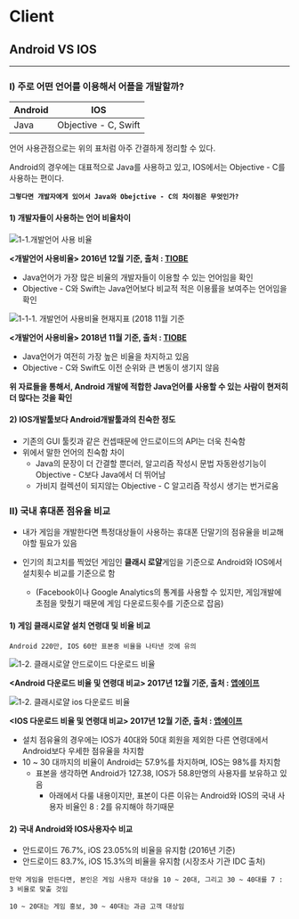# Client
## Android VS IOS

* * *
### I) 주로 어떤 언어를 이용해서 어플을 개발할까?
 | Android     | IOS    |
|--------|-------|
| Java      |  Objective - C, Swift     |


언어 사용관점으로는 위의 표처럼 아주 간결하게 정리할 수 있다.

Android의 경우에는 대표적으로 Java를 사용하고 있고, IOS에서는 Objective - C를 사용하는 편이다.


 **`그렇다면 개발자에게 있어서 Java와 Obejctive - C의 차이점은 무엇인가?`**
 #### 1) 개발자들이 사용하는 언어 비율차이
![1-1.개발언어 사용 비율](https://user-images.githubusercontent.com/43811124/49524739-aa219580-f8ef-11e8-8c00-8d1898ddd522.PNG "width:30%; height: 20%")
  
 **<개발언어 사용비율> 2016년 12월 기준, 출처 : [TIOBE][1]**
   
   
  * Java언어가 가장 많은 비율의 개발자들이 이용할 수 있는 언어임을 확인
  * Objective - C와 Swift는 Java언어보다 비교적 적은 이용률을 보여주는 언어임을 확인

![1-1-1. 개발언어 사용비율 현재지표 (2018 11월 기준](https://user-images.githubusercontent.com/43811124/49524791-c291b000-f8ef-11e8-8e97-a23d6e2b4f24.PNG "width:30% height: 20%")

 **<개발언어 사용비율> 2018년 11월 기준, 출처 : [TIOBE][1]**


  * Java언어가 여전히 가장 높은 비율을 차지하고 있음
  * Objective - C와 Swift도 이전 순위와 큰 변동이 생기지 않음
  
  **위 자료들을 통해서, Android 개발에 적합한 Java언어를 사용할 수 있는 사람이 현저히 더 많다는 것을 확인**
  
  #### 2) IOS개발툴보다 Android개발툴과의 친숙한 정도
  - 기존의 GUI 툴킷과 같은 컨셉때문에 안드로이드의 API는 더욱 친숙함
  - 위에서 말한 언어의 친숙함 차이
    - Java의 문장이 더 간결할 뿐더러, 알고리즘 작성시 문법 자동완성기능이 Objective - C보다 Java에서 더 뛰어남
    - 가비지 컬렉션이 되지않는 Objective - C 알고리즘 작성시 생기는 번거로움


### Ⅱ) 국내 휴대폰 점유율 비교
* 내가 게임을 개발한다면 특정대상들이 사용하는 휴대폰 단말기의 점유율을 비교해야할 필요가 있음

* 인기의 최고치를 찍었던 게임인 **클래시 로얄**게임을 기준으로 Android와 IOS에서 설치횟수 비교를 기준으로 함

  * (Facebook이나 Google Analytics의 통계를 사용할 수 있지만, 게임개발에 초점을 맞췄기 때문에 게임 다운로드횟수를 기준으로 잡음)

#### 1) 게임 클래시로얄 설치 연령대 및 비율 비교
`Android 220만, IOS 60만 표본중 비율을 나타낸 것에 유의`

![1-2. 클래시로얄 안드로이드 다운로드 비율](https://user-images.githubusercontent.com/43811124/49528359-2a97c480-f8f7-11e8-8357-caca4c5787d3.PNG)

**<Android 다운로드 비율 및 연령대 비교> 2017년 12월 기준, 출처 : [앱에이프][2]**

![1-2. 클래시로얄 ios 다운로드 비율](https://user-images.githubusercontent.com/43811124/49528325-194eb800-f8f7-11e8-872f-30f0f68bac0d.PNG)

**<IOS 다운로드 비율 및 연령대 비교> 2017년 12월 기준, 출처 : [앱에이프][2]**

* 설치 점유율의 경우에는 IOS가 40대와 50대 회원을 제외한 다른 연령대에서 Android보다 우세한 점유율을 차지함
* 10 ~ 30 대까지의 비율이 Android는 57.9%를 차지하며, IOS는 98%를 차지함
  * 표본을 생각하면 Android가 127.38, IOS가 58.8만명의 사용자를 보유하고 있음
    * 아래에서 다룰 내용이지만, 표본이 다른 이유는 Android와 IOS의 국내 사용자 비율인 8 : 2를 유지해야 하기때문
#### 2) 국내 Android와 IOS사용자수 비교
* 안드로이드 76.7%, iOS 23.05%의 비율을 유지함 (2016년 기준)
* 안드로이드 83.7%, iOS 15.3%의 비율을 유지함 (시장조사 기관 IDC 출처)

`만약 게임을 만든다면, 본인은 게임 사용자 대상을 10 ~ 20대, 그리고 30 ~ 40대를 7 : 3 비율로 맞출 것임`

`10 ~ 20대는 게임 홍보, 30 ~ 40대는 과금 고객 대상임`



[1]: https://www.tiobe.com/tiobe-index/
[2]: https://ko.lab.appa.pe/2018-01/ios-supercell.html
